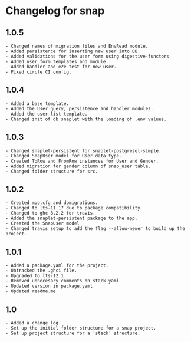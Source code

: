# Changelog for snap

## 1.0.5
    - Changed names of migration files and EnvRead module.
    - Added persistence for inserting new user into DB.
    - Added validations for the user form using digestive-functors
    - Added user form templates and module.
    - Added handler and e2e test for new user.
    - Fixed circle CI config.

## 1.0.4
    - Added a base template.
    - Added the User query, persistence and handler modules.
    - Added the user list template.
    - Changed init of db snaplet with the loading of .env values.

## 1.0.3
    - Changed snaplet-persistent for snaplet-postgresql-simple.
    - Changed SnapUser model for User data type.
    - Created ToRow and FromRow instances for User and Gender.
    - Added migration for gender column of snap_user table.
    - Changed folder structure for src.

## 1.0.2
    - Created moo.cfg and dbmigrations.
    - Changed to lts-11.17 due to package compatibility
    - Changed to ghc 8.2.2 for travis.
    - Added the snaplet-persistent package to the app.
    - Created the SnapUser model
    - Changed travis setup to add the flag --allow-newer to build up the project.

## 1.0.1
    - Added a package.yaml for the project.
    - Untracked the .ghci file.
    - Upgraded to lts-12.1
    - Removed unnecesary comments on stack.yaml
    - Updated version in package.yaml
    - Updated readme.me
## 1.0
    - Added a change log.
    - Set up the initial folder structure for a snap project.
    - Set up project structure for a 'stack' structure.